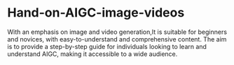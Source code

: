 # Hand-on-AIGC-image-videos
With an emphasis on image and video generation,It is suitable for beginners and novices, with easy-to-understand and comprehensive content. The aim is to provide a step-by-step guide for individuals looking to learn and understand AIGC, making it accessible to a wide audience.
